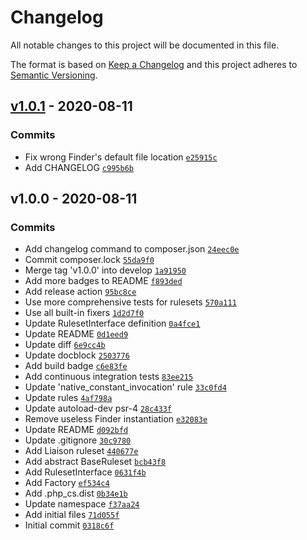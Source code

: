 # Changelog

All notable changes to this project will be documented in this file.

The format is based on [Keep a Changelog](https://keepachangelog.com/en/1.0.0/)
and this project adheres to [Semantic Versioning](https://semver.org/spec/v2.0.0.html).

## [v1.0.1](https://github.com/paulbalandan/liaison-cs-config/compare/v1.0.0...v1.0.1) - 2020-08-11

### Commits

- Fix wrong Finder's default file location [`e25915c`](https://github.com/paulbalandan/liaison-cs-config/commit/e25915c8fc1d038b512b64f348abf2ee6f0bbe07)
- Add CHANGELOG [`c995b6b`](https://github.com/paulbalandan/liaison-cs-config/commit/c995b6bbbb1b445ba1d6c7de33241d021f540cfe)

## v1.0.0 - 2020-08-11

### Commits

- Add changelog command to composer.json [`24eec0e`](https://github.com/paulbalandan/liaison-cs-config/commit/24eec0ec2294446010843fba04fe6959472ee3e6)
- Commit composer.lock [`55da9f0`](https://github.com/paulbalandan/liaison-cs-config/commit/55da9f07d7f475e3ba02e8e10e722f796bc96b09)
- Merge tag 'v1.0.0' into develop [`1a91950`](https://github.com/paulbalandan/liaison-cs-config/commit/1a919508d4ee4b5dc815fda03ab868132aae4d05)
- Add more badges to README [`f893ded`](https://github.com/paulbalandan/liaison-cs-config/commit/f893ded4396c2ae6a7f285dfb26ff37537ad6702)
- Add release action [`95bc8ce`](https://github.com/paulbalandan/liaison-cs-config/commit/95bc8ce75b83de2fbdce2ec562b3ec27802c87de)
- Use more comprehensive tests for rulesets [`570a111`](https://github.com/paulbalandan/liaison-cs-config/commit/570a111a1019484a21257ed007e285884d83c642)
- Use all built-in fixers [`1d2d7f0`](https://github.com/paulbalandan/liaison-cs-config/commit/1d2d7f013d9dde2aeb65810a01879ad205ce613c)
- Update RulesetInterface definition [`0a4fce1`](https://github.com/paulbalandan/liaison-cs-config/commit/0a4fce1cb6ee2cf6840e57acbdbcb7c82899c831)
- Update README [`0d1eed9`](https://github.com/paulbalandan/liaison-cs-config/commit/0d1eed96337ccb1d48a09960edf16e9bd6bdd1bc)
- Update diff [`6e9cc4b`](https://github.com/paulbalandan/liaison-cs-config/commit/6e9cc4b2ec63deeebd0247d8133c1a3558cc16b0)
- Update docblock [`2503776`](https://github.com/paulbalandan/liaison-cs-config/commit/2503776fc710214367ea43edcb44edcce9f9769c)
- Add build badge [`c6e83fe`](https://github.com/paulbalandan/liaison-cs-config/commit/c6e83fe8dde3f09643ef2830b4e2db7a98c590cc)
- Add continuous integration tests [`83ee215`](https://github.com/paulbalandan/liaison-cs-config/commit/83ee215a28fd39fdadeb018b4f0083cd24107743)
- Update 'native_constant_invocation' rule [`33c0fd4`](https://github.com/paulbalandan/liaison-cs-config/commit/33c0fd478bd1c5a8f144d252ec72a4443b075eac)
- Update rules [`4af798a`](https://github.com/paulbalandan/liaison-cs-config/commit/4af798abda084cf53cb1b985fc9d20a891b24b85)
- Update autoload-dev psr-4 [`28c433f`](https://github.com/paulbalandan/liaison-cs-config/commit/28c433f6059094e07159b6bb02ec4ee620008969)
- Remove useless Finder instantiation [`e32083e`](https://github.com/paulbalandan/liaison-cs-config/commit/e32083ef15f7aa6ccdc6c01845c976084ebbfe19)
- Update README [`d092bfd`](https://github.com/paulbalandan/liaison-cs-config/commit/d092bfd3d6cc4394cd475060ac584a7e55ec5b8c)
- Update .gitignore [`30c9780`](https://github.com/paulbalandan/liaison-cs-config/commit/30c9780711cb3b833ac89103d8de2ad8b9e28332)
- Add Liaison ruleset [`440677e`](https://github.com/paulbalandan/liaison-cs-config/commit/440677ebc4953f61c804d18dd8800da57afc2244)
- Add abstract BaseRuleset [`bcb43f8`](https://github.com/paulbalandan/liaison-cs-config/commit/bcb43f8fa8d31e2e4bd3dfaac4d1f0014dda9cc5)
- Add RulesetInterface [`0631f4b`](https://github.com/paulbalandan/liaison-cs-config/commit/0631f4bd0e99952bd05a6cd05aa25fca7b15ca8f)
- Add Factory [`ef534c4`](https://github.com/paulbalandan/liaison-cs-config/commit/ef534c48d5bd2eb362ba009379a607951a6d5740)
- Add .php_cs.dist [`0b34e1b`](https://github.com/paulbalandan/liaison-cs-config/commit/0b34e1b6ab31b5b17946b5c2cc012650b14de094)
- Update namespace [`f37aa24`](https://github.com/paulbalandan/liaison-cs-config/commit/f37aa247f1024817a22295f03eec430bcef89b02)
- Add initial files [`71d055f`](https://github.com/paulbalandan/liaison-cs-config/commit/71d055f62a991393a0fb5f0f87da14372ca33e83)
- Initial commit [`0318c6f`](https://github.com/paulbalandan/liaison-cs-config/commit/0318c6fe18e02ec0e66b8a084ac39ce1e6369b9c)

